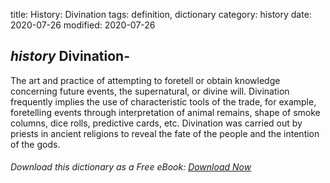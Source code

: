 title: History: Divination
tags: definition, dictionary
category: history
date: 2020-07-26
modified: 2020-07-26

## _history_  Divination-
The art and practice of attempting to foretell or
obtain knowledge concerning future events, the supernatural, or divine
will.   Divination frequently implies the use of characteristic
  tools of the trade,   for example, foretelling events through
interpretation of animal remains, shape of smoke columns, dice rolls,
predictive cards, etc.   Divination was carried out by priests in
ancient religions to reveal the fate of the people and the intention
of the gods.


###### Download *this* dictionary as a Free eBook: [Download Now]({static}static/SerfHistoryDictionary.pdf)

